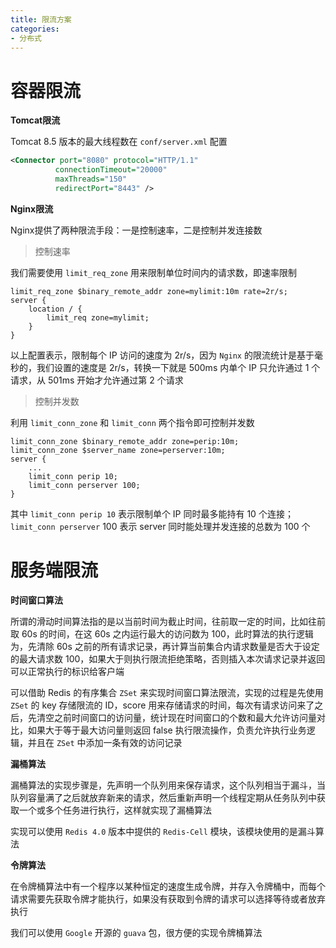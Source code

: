 ```yaml
---
title: 限流方案
categories: 
- 分布式
---
```


# 容器限流

**Tomcat限流**

Tomcat 8.5 版本的最大线程数在 `conf/server.xml` 配置

```xml
<Connector port="8080" protocol="HTTP/1.1"
          connectionTimeout="20000"
          maxThreads="150"
          redirectPort="8443" />
```

**Nginx限流**

Nginx提供了两种限流手段：一是控制速率，二是控制并发连接数

> 控制速率

我们需要使用 `limit_req_zone` 用来限制单位时间内的请求数，即速率限制

```nginx
limit_req_zone $binary_remote_addr zone=mylimit:10m rate=2r/s;
server { 
    location / { 
        limit_req zone=mylimit;
    }
}
```

以上配置表示，限制每个 IP 访问的速度为 2r/s，因为 `Nginx` 的限流统计是基于毫秒的，我们设置的速度是 2r/s，转换一下就是 500ms 内单个 IP 只允许通过 1 个请求，从 501ms 开始才允许通过第 2 个请求

> 控制并发数

利用 `limit_conn_zone` 和 `limit_conn` 两个指令即可控制并发数

```nginx
limit_conn_zone $binary_remote_addr zone=perip:10m;
limit_conn_zone $server_name zone=perserver:10m;
server {
    ...
    limit_conn perip 10;
    limit_conn perserver 100;
}
```

其中 `limit_conn perip 10` 表示限制单个 IP 同时最多能持有 10 个连接；`limit_conn perserver` 100 表示 server 同时能处理并发连接的总数为 100 个

# 服务端限流

**时间窗口算法**

所谓的滑动时间算法指的是以当前时间为截止时间，往前取一定的时间，比如往前取 60s 的时间，在这 60s 之内运行最大的访问数为 100，此时算法的执行逻辑为，先清除 60s 之前的所有请求记录，再计算当前集合内请求数量是否大于设定的最大请求数 100，如果大于则执行限流拒绝策略，否则插入本次请求记录并返回可以正常执行的标识给客户端

可以借助 Redis 的有序集合 `ZSet` 来实现时间窗口算法限流，实现的过程是先使用 `ZSet` 的 key 存储限流的 ID，score 用来存储请求的时间，每次有请求访问来了之后，先清空之前时间窗口的访问量，统计现在时间窗口的个数和最大允许访问量对比，如果大于等于最大访问量则返回 false 执行限流操作，负责允许执行业务逻辑，并且在 `ZSet` 中添加一条有效的访问记录

**漏桶算法**

漏桶算法的实现步骤是，先声明一个队列用来保存请求，这个队列相当于漏斗，当队列容量满了之后就放弃新来的请求，然后重新声明一个线程定期从任务队列中获取一个或多个任务进行执行，这样就实现了漏桶算法

实现可以使用 `Redis 4.0` 版本中提供的 `Redis-Cell` 模块，该模块使用的是漏斗算法

**令牌算法**

在令牌桶算法中有一个程序以某种恒定的速度生成令牌，并存入令牌桶中，而每个请求需要先获取令牌才能执行，如果没有获取到令牌的请求可以选择等待或者放弃执行

我们可以使用 `Google` 开源的 `guava` 包，很方便的实现令牌桶算法